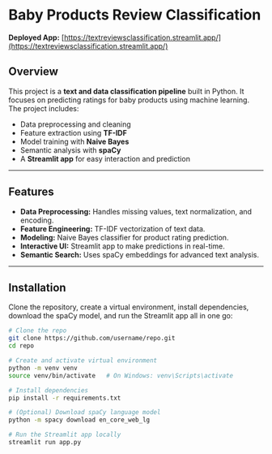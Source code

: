 # Baby Products Review Classification

**Deployed App:** [https://textreviewsclassification.streamlit.app/](https://textreviewsclassification.streamlit.app/)

## Overview
This project is a **text and data classification pipeline** built in Python. It focuses on predicting ratings for baby products using machine learning. The project includes:

- Data preprocessing and cleaning
- Feature extraction using **TF-IDF**
- Model training with **Naive Bayes**
- Semantic analysis with **spaCy**
- A **Streamlit app** for easy interaction and prediction

---

## Features

- **Data Preprocessing:** Handles missing values, text normalization, and encoding.
- **Feature Engineering:** TF-IDF vectorization of text data.
- **Modeling:** Naive Bayes classifier for product rating prediction.
- **Interactive UI:** Streamlit app to make predictions in real-time.
- **Semantic Search:** Uses spaCy embeddings for advanced text analysis.

---
## Installation

Clone the repository, create a virtual environment, install dependencies, download the spaCy model, and run the Streamlit app all in one go:

```bash
# Clone the repo
git clone https://github.com/username/repo.git
cd repo

# Create and activate virtual environment
python -m venv venv
source venv/bin/activate   # On Windows: venv\Scripts\activate

# Install dependencies
pip install -r requirements.txt

# (Optional) Download spaCy language model
python -m spacy download en_core_web_lg

# Run the Streamlit app locally
streamlit run app.py

